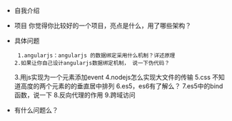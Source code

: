 * 自我介绍

* 项目
你觉得你比较好的一个项目，亮点是什么，用了哪些架构？

* 具体问题
   
       1.angularjs：angularjs 的数据绑定采用什么机制？详述原理
      2.如果让你自己设计angularjs数据绑定机制， 说一下伪代码？
    3.用js实现为一个元素添加event
        4.nodejs怎么实现大文件的传输
        5.css 不知道高度的两个元素的的垂直居中排列
         6.es5，es6有了解么？
        7.es5中的bind函数，说一下
        8.反向代理的作用
        9.跨域访问

* 有什么问题么？
